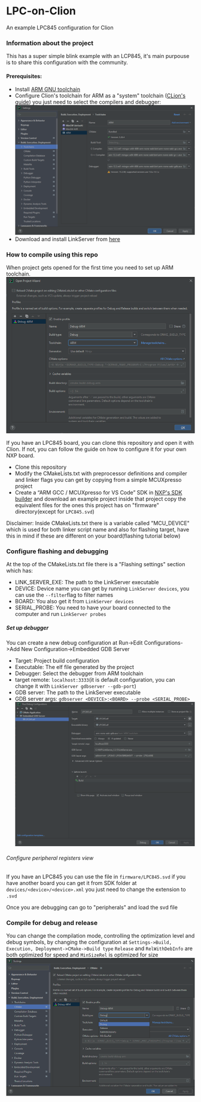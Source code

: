 # LPC-on-Clion

An example LPC845 configuration for Clion

### Information about the project

This has a super simple blink example with an LCP845, it's main purpouse is to share this configuration with the
community.

#### Prerequisites:

- Install [ARM GNU toolchain](https://developer.arm.com/Tools%20and%20Software/GNU%20Toolchain)
- Configure Clion's toolchain for ARM as a "system"
  toolchain ([CLion's guide](https://www.jetbrains.com/help/clion/how-to-create-toolchain-in-clion.html#env-scripts))
  you just need to select the compilers and debugger:
  ![img.png](Doc/Images/toolchain.png)
- Download and install LinkServer from
  [here](https://www.nxp.com/design/software/development-software/mcuxpresso-software-and-tools-/linkserver-for-microcontrollers:LINKERSERVER)

### How to compile using this repo

When project gets opened for the first time you need to set up ARM toolchain.
![img.png](Doc/Images/projectToolchain.png)

If you have an LPC845 board, you can clone this repository and open it with Clion. If not, you can follow the guide on
how to configure it for your own NXP board.

- Clone this repository
- Modify the CMakeLists.txt with preprocessor definitions and compiler and linker flags you can get by copying from a
  simple MCUXpresso project
- Create a “ARM GCC / MCUXpresso for VS Code” SDK in [NXP's SDK builder](https://mcuxpresso.nxp.com/en/select) and
  download an example project inside that project copy the equivalent files for the ones this project has on "firmware"
  directory(except for `LPC845.svd`)

Disclaimer: Inside CMakeLists.txt there is a variable called "MCU_DEVICE" which is used for both linker script name and
also for flashing target, have this in mind if these are different on your board(flashing tutorial below)

### Configure flashing and debugging

At the top of the CMakeLists.txt file there is a "Flashing settings" section which has:

- LINK_SERVER_EXE: The path to the LinkServer executable
- DEVICE: Device name you can get by running `LinkServer devices`, you can use the `--filter`flag to filter names
- BOARD: You also get it from `LinkServer devices`
- SERIAL_PROBE: You need to have your board connected to the computer and run `LinkServer probes`

##### Set up debugger

You can create a new debug configuration at Run->Edit Configurations->Add New Configuration->Embedded GDB Server

- Target: Project build configuration
- Executable: The elf file generated by the project
- Debugger: Select the debugger from ARM toolchain
- target remote: `localhost:3333`(it is default configuration, you can change it with `LinkServer gdbserver --gdb-port`)
- GDB server: The path to the LinkServer executable
- GDB server args: `gdbserver <DEVICE>:<BOARD> --probe <SERIAL_PROBE>`
  ![img.png](Doc/Images/debugger.png)

###### Configure peripheral registers view

If you have an LPC845 you can use the file in `firmware/LPC845.svd` if you have another board you can get it from SDK
folder at `devices/<device>/<device>.xml` you just need to change the extension to `.svd`

Once you are debugging can go to "peripherals" and load the svd file

### Compile for debug and release

You can change the compilation mode, controlling the optimization level and debug symbols, by changing the configuration
at `Settings->Build, Execution, Deployment->CMake->Build type` `Release` and `RelWithDebInfo` are both optimized for
speed and `MinSizeRel` is optimized for size
![img.png](Doc/Images/buildType.png)